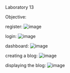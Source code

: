 Laboratory 13

Objective:

register:
![image](https://github.com/user-attachments/assets/6f15ec72-b915-4798-9926-826ccdea9e2f)

login:
![image](https://github.com/user-attachments/assets/29a1a8a7-0787-4341-9073-f2e77564c98f)

dashboard:
![image](https://github.com/user-attachments/assets/256f3441-185d-4e6e-912e-d7374a0a396e)

creating a blog: 
![image](https://github.com/user-attachments/assets/f4f86fec-b1e7-4f9b-8aee-4baa815c4faf)

displaying the blog:
![image](https://github.com/user-attachments/assets/53bfa414-66a0-42ea-8c59-c07abc309bb6)

